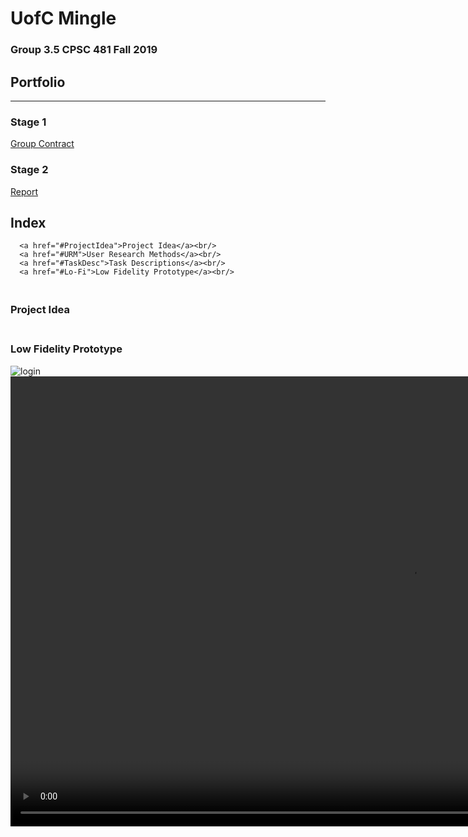 # UofC Mingle
### Group 3.5 CPSC 481 Fall 2019
## Portfolio

---

### Stage 1

[Group Contract](../pdf/TeamContract.pdf)
<a href="https://colin-lacey.github.io/UofC-Mingle/pdf/TeamContract.pdf"></a>

### Stage 2
[Report](../pdf/report.pdf)
<a href="https://colin-lacey.github.io/UofC-Mingle/pdf/report.pdf"></a>

## Index
<section>
  <nav id="nav">
      
      <a href="#ProjectIdea">Project Idea</a><br/>
      <a href="#URM">User Research Methods</a><br/>
      <a href="#TaskDesc">Task Descriptions</a><br/>
      <a href="#Lo-Fi">Low Fidelity Prototype</a><br/>
      
  </nav>
</section>

<section id="ProjectIdea">
  <h3><br/>Project Idea</h3>
<section id="Lo-Fi">
  <h3><br/>Low Fidelity Prototype</h3>
  <img src="https://colin-lacey.github.io/UofC-Mingle/images/login.jpg" alt="login">
  <img src="https://colin-lacey.github.io/UofC-Mingle/images/categories.jpg" alt="">
  <img src="https://colin-lacey.github.io/UofC-Mingle/images/scroll.jpg" alt="">
  <img src="https://colin-lacey.github.io/UofC-Mingle/images/clublisting.jpg" alt="">
  <img src="https://colin-lacey.github.io/UofC-Mingle/images/clubpage.jpg" alt="">
  <img src="https://colin-lacey.github.io/UofC-Mingle/images/map.jpg" alt="">
  <video width="1280" height="720" controls>
    <source src="https://colin-lacey.github.io/UofC-Mingle/images/vid.avi" type="video/avi">
  </video>
  

<section>
